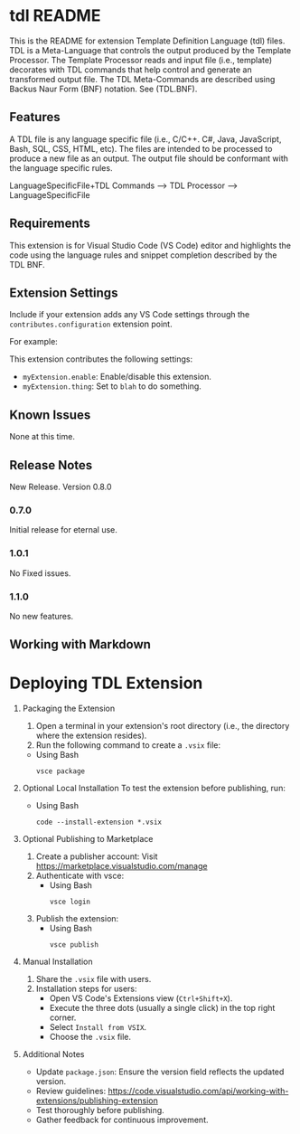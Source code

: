 # tdl README

This is the README for extension Template Definition Language (tdl) files. TDL is a Meta-Language that controls the output produced by the Template Processor. The Template Processor reads and input file (i.e., template) decorates with TDL commands that help control and generate an transformed output file. The TDL Meta-Commands are described using Backus Naur Form (BNF) notation. See (TDL.BNF).

## Features

A TDL file is any language specific file (i.e., C/C++. C#, Java, JavaScript, Bash, SQL, CSS, HTML, etc). 
The files are intended to be processed to produce a new file as an output. The output file should
be conformant with the language specific rules.

LanguageSpecificFile+TDL Commands --> TDL Processor --> LanguageSpecificFile

## Requirements

This extension is for Visual Studio Code (VS Code) editor and highlights the code using the 
language rules and snippet completion described by the TDL BNF.

## Extension Settings

Include if your extension adds any VS Code settings through the `contributes.configuration` extension point.

For example:

This extension contributes the following settings:

* `myExtension.enable`: Enable/disable this extension.
* `myExtension.thing`: Set to `blah` to do something.

## Known Issues

None at this time.

## Release Notes

New Release. Version 0.8.0

### 0.7.0

Initial release for eternal use.

### 1.0.1

No Fixed issues.

### 1.1.0

No new features.

## Working with Markdown

# Deploying TDL Extension
1. Packaging the Extension
    1. Open a terminal in your extension's root directory (i.e., the directory where the extension resides).
    2. Run the following command to create a `.vsix` file:
      * Using Bash
        ```
        vsce package
        ```
2. Optional Local Installation
      To test the extension before publishing, run:
      * Using Bash
        ```
        code --install-extension *.vsix
        ```
3. Optional Publishing to Marketplace
    1. Create a publisher account: Visit https://marketplace.visualstudio.com/manage
    2. Authenticate with vsce:
       * Using Bash
         ```
         vsce login
         ```
     3. Publish the extension:
        * Using Bash
          ```
          vsce publish
          ```
4. Manual Installation
    1. Share the `.vsix` file with users.
    2. Installation steps for users:
        * Open VS Code's Extensions view (`Ctrl+Shift+X`).
        * Execute the three dots (usually a single click) in the top right corner.
        * Select `Install from VSIX`.
        * Choose the `.vsix` file.

5. Additional Notes

    * Update `package.json`: Ensure the version field reflects the updated version.
    * Review guidelines: https://code.visualstudio.com/api/working-with-extensions/publishing-extension
    * Test thoroughly before publishing.
    * Gather feedback for continuous improvement.
